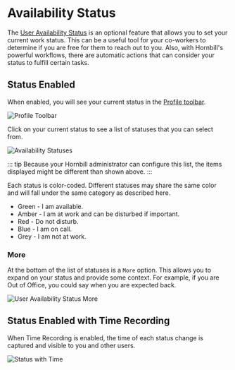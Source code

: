 # Availability Status
The [User Availability Status](/esp-config/organizational-data/user-availability-states) is an optional feature that allows you to set your current work status. This can be a useful tool for your co-workers to determine if you are free for them to reach out to you.  Also, with Hornbill's powerful workflows, there are automatic actions that can consider your status to fulfill certain tasks.  

## Status Enabled
When enabled, you will see your current status in the [Profile toolbar](/esp-user-guide/navigation#profile-toolbar). 

![Profile Toolbar](/_books/esp-user-guide/images/profile-toolbar.png)

Click on your current status to see a list of statuses that you can select from. 

![Availability Statuses](/_books/esp-user-guide/images/availability-selection.png)

::: tip
Because your Hornbill administrator can configure this list, the items displayed might be different than shown above.
:::

Each status is color-coded.  Different statuses may share the same color and will fall under the same category as described here.
* Green - I am available.
* Amber - I am at work and can be disturbed if important.
* Red - Do not disturb.
* Blue - I am on call.
* Grey - I am not at work.

### More
At the bottom of the list of statuses is a `More` option.  This allows you to expand on your status and provide some context.  For example, if you are Out of Office, you could say when you are expected back.

![User Availability Status More](/_books/esp-user-guide/images/user-availability-more.png)

## Status Enabled with Time Recording
When Time Recording is enabled, the time of each status change is captured and visible to you and other users.

![Status with Time](/_books/esp-user-guide/images/status-with-time.png)
